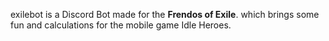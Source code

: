 exilebot is a Discord Bot made for the **Frendos of Exile**. which brings some fun and calculations for the mobile game Idle Heroes.